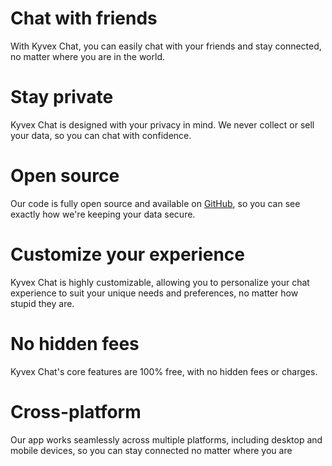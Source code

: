 # Chat with friends

With Kyvex Chat, you can easily chat with your friends and stay connected, no matter where you are in the world.

# Stay private

Kyvex Chat is designed with your privacy in mind. We never collect or sell your data, so you can chat with confidence.

# Open source

Our code is fully open source and available on <a href="https://github.com/kyvex-ltd/chat/">GitHub</a>, so you can see
exactly how we're keeping your data secure.

# Customize your experience

Kyvex Chat is highly customizable, allowing you to personalize your chat experience to suit your unique
needs and preferences, no matter how stupid they are.

# No hidden fees

Kyvex Chat's core features are 100% free, with no hidden fees or charges.

# Cross-platform

Our app works seamlessly across multiple platforms, including desktop and mobile devices, so you can stay
connected no matter where you are
